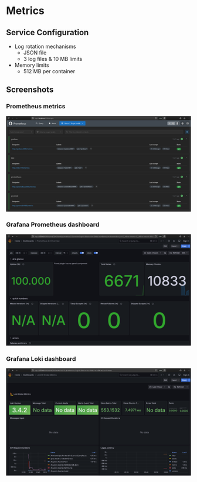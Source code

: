 # Metrics

## Service Configuration
- Log rotation mechanisms
  - JSON file 
  - 3 log files & 10 MB limits  
- Memory limits
  - 512 MB per container

## Screenshots

### Prometheus metrics

![Prometheus](assets/prometheus.png)

### Grafana Prometheus dashboard

![Grafana Prometheus dashboard](assets/prometheus_dashboard.png)

### Grafana Loki dashboard

![Grafana Loki dashboard](assets/loki_dashboard.png)